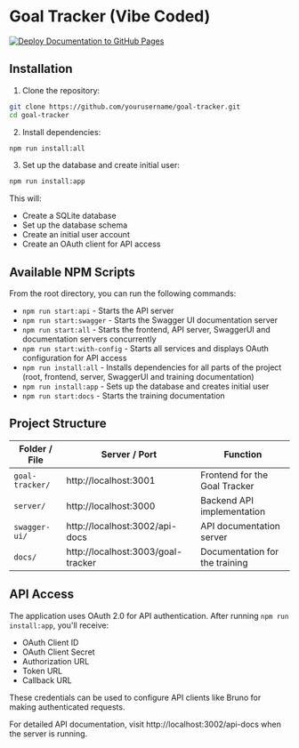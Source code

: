 # Goal Tracker (Vibe Coded)

[![Deploy Documentation to GitHub Pages](https://github.com/joelgrimberg/goal-tracker/actions/workflows/deployDocumentation.yml/badge.svg?branch=main)](https://github.com/joelgrimberg/goal-tracker/actions/workflows/deployDocumentation.yml)

## Installation

1. Clone the repository:

```bash
git clone https://github.com/yourusername/goal-tracker.git
cd goal-tracker
```

2. Install dependencies:

```bash
npm run install:all
```

3. Set up the database and create initial user:

```bash
npm run install:app
```

This will:

- Create a SQLite database
- Set up the database schema
- Create an initial user account
- Create an OAuth client for API access

## Available NPM Scripts

From the root directory, you can run the following commands:

- `npm run start:api` - Starts the API server
- `npm run start:swagger` - Starts the Swagger UI documentation server
- `npm run start:all` - Starts the frontend, API server, SwaggerUI and
  documentation servers concurrently
- `npm run start:with-config` - Starts all services and displays OAuth
  configuration for API access
- `npm run install:all` - Installs dependencies for all parts of the project
  (root, frontend, server, SwaggerUI and training documentation)
- `npm run install:app` - Sets up the database and creates initial user
- `npm run start:docs` - Starts the training documentation

## Project Structure

| Folder / File   | Server / Port                      | Function                       |
| --------------- | ---------------------------------- | ------------------------------ |
| `goal-tracker/` | http://localhost:3001              | Frontend for the Goal Tracker  |
| `server/`       | http://localhost:3000              | Backend API implementation     |
| `swagger-ui/`   | http://localhost:3002/api-docs     | API documentation server       |
| `docs/`         | http://localhost:3003/goal-tracker | Documentation for the training |

## API Access

The application uses OAuth 2.0 for API authentication. After running
`npm run install:app`, you'll receive:

- OAuth Client ID
- OAuth Client Secret
- Authorization URL
- Token URL
- Callback URL

These credentials can be used to configure API clients like Bruno for making
authenticated requests.

For detailed API documentation, visit http://localhost:3002/api-docs when the
server is running.
